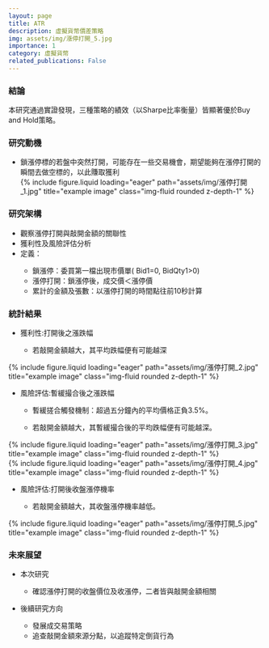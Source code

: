 ```yaml
---
layout: page
title: ATR
description: 虛擬貨幣價差策略
img: assets/img/漲停打開_5.jpg
importance: 1
category: 虛擬貨幣
related_publications: False
---
```


<div class="Conclusion">
    <h3>結論</h3>
        本研究通過實證發現，三種策略的績效（以Sharpe比率衡量）皆顯著優於Buy and Hold策略。
    </div>
</div>

<div class="Motivation">
    <h3>研究動機</h3>
    <ul>
        <li>鎖漲停標的若盤中突然打開，可能存在一些交易機會，期望能夠在漲停打開的瞬間去做空標的，以此賺取獲利</li>
        <div class="col-sm mt-3 mt-md-0">
            {% include figure.liquid loading="eager" path="assets/img/漲停打開_1.jpg" title="example image" class="img-fluid rounded z-depth-1" %}
        </div>   
    </ul>
</div>

<div class="Structure">
    <h3>研究架構</h3>
    <ul>
        <li>觀察漲停打開與敲開金額的關聯性</li>
        <li>獲利性及風險評估分析</li>
        <li>定義：</li>
        <ul>
            <li>鎖漲停：委買第一檔出現市價單( Bid1=0, BidQty1>0)</li>
            <li>漲停打開：鎖漲停後，成交價＜漲停價</li>
            <li>累計的金額及張數：以漲停打開的時間點往前10秒計算</li>
        </ul>
    </ul>
</div>

<div class="Statistics">
    <h3>統計結果</h3>
    <ul>
        <li>獲利性:打開後之漲跌幅</li>
        <ul><li>若敲開金額越大，其平均跌幅便有可能越深</li></ul>
    </ul>
    <div class="row">
        <div class="col-sm mt-3 mt-md-0">
            {% include figure.liquid loading="eager" path="assets/img/漲停打開_2.jpg" title="example image" class="img-fluid rounded z-depth-1" %}
        </div>
    </div>
    <ul>
        <li>風險評估:暫緩撮合後之漲跌幅</li>
        <ul><li>暫緩搓合觸發機制：超過五分鐘內的平均價格正負3.5%。</li></ul>
        <ul><li>若敲開金額越大，其暫緩撮合後的平均跌幅便有可能越深。</li></ul>
    </ul>
    <div class="row">
        <div class="col-sm mt-3 mt-md-0">
            {% include figure.liquid loading="eager" path="assets/img/漲停打開_3.jpg" title="example image" class="img-fluid rounded z-depth-1" %}
        </div>
        <div class="col-sm mt-3 mt-md-0">
            {% include figure.liquid loading="eager" path="assets/img/漲停打開_4.jpg" title="example image" class="img-fluid rounded z-depth-1" %}
        </div>
    </div>
    <ul>
        <li>風險評估:打開後收盤漲停機率</li>
        <ul><li>若敲開金額越大，其收盤漲停機率越低。</li></ul>
    </ul>
    <div class="row">
        <div class="col-sm mt-3 mt-md-0">
            {% include figure.liquid loading="eager" path="assets/img/漲停打開_5.jpg" title="example image" class="img-fluid rounded z-depth-1" %}
        </div>
    </div>

<div class="Future">
    <h3>未來展望</h3>
    <div class="CurrentResearch">
        <ul>
            <li>本次研究</li>
            <ul>
                <li>確認漲停打開的收盤價位及收漲停，二者皆與敲開金額相關</li>
            </ul>
        </ul>
    </div>
    <div class="FutureDirections">
        <ul>
            <li>後續研究方向</li>
            <ul>
                <li>發展成交易策略</li>
                <li>追查敲開金額來源分點，以追蹤特定倒貨行為</li>
            </ul>
        </ul>
    </div>
</div>
    